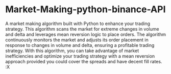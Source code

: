 # Market-Making-python-binance-API

A market making algorithm built with Python to enhance your trading strategy. This algorithm scans the market for extreme changes in volume and delta and leverages mean reversion logic to place orders. The algorithm continuously monitors the market and adjusts its order placement in response to changes in volume and delta, ensuring a profitable trading strategy. With this algorithm, you can take advantage of market inefficiencies and optimize your trading strategy with a mean reversion approach provided you could cover the spreads and have decent fill rates.  :X
